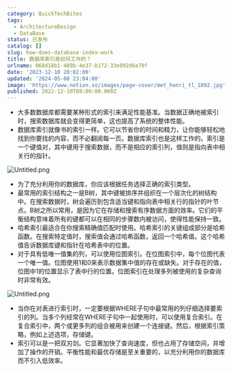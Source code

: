 ```yaml
---
category: QuickTechBites
tags:
  - ArchitectureDesign
  - DataBase
status: 已发布
catalog: []
slug: how-does-database-index-work
title: 数据库索引是如何工作的？
urlname: 068d18b1-489b-4e37-b172-33e892d6a70f
date: '2023-12-10 20:02:00'
updated: '2024-05-08 23:04:00'
image: 'https://www.notion.so/images/page-cover/met_henri_tl_1892.jpg'
published: 2022-12-10T08:00:00.000Z
---
```

- 大多数数据库都需要某种形式的索引来满足性能基准。当数据正确地被索引时，搜索数据库就会变得更简单，这也提高了系统的整体性能。
- 数据库索引就像书的索引一样。它可以节省你的时间和精力，让你能够轻松地找到你要找的内容，而不必翻阅每一页。数据库索引也是这样工作的。索引是一个键值对，其中键用于搜索数据，而不是相应的索引列，值则是指向表中相关行的指针。

![Untitled.png](https://prod-files-secure.s3.us-west-2.amazonaws.com/5d24fe63-e567-4804-86f9-9fdc62e13082/3e87f042-644d-48ab-9a58-227f3d930d71/Untitled.png?X-Amz-Algorithm=AWS4-HMAC-SHA256&X-Amz-Content-Sha256=UNSIGNED-PAYLOAD&X-Amz-Credential=ASIAZI2LB4667KPLWSKC%2F20250213%2Fus-west-2%2Fs3%2Faws4_request&X-Amz-Date=20250213T053648Z&X-Amz-Expires=3600&X-Amz-Security-Token=IQoJb3JpZ2luX2VjEOL%2F%2F%2F%2F%2F%2F%2F%2F%2F%2FwEaCXVzLXdlc3QtMiJHMEUCIQDFN0P7my1mKCFbdk5OqYMiP6aGZ6GecHBe2YLET0Bu5wIgSp6RhW5dae3K7uyjolIp2gYpYUq4QGPvdcabIszHThoqiAQI%2B%2F%2F%2F%2F%2F%2F%2F%2F%2F%2F%2FARAAGgw2Mzc0MjMxODM4MDUiDJo4AqroCdDhQjoiWCrcAyYPp9aulKxeOf7iNd9cEc%2FdjiBCy1lXnflaPXCud4BSaQ%2FzgOVEoiL8cB7P8By4Wj3lfWeWGc%2BcWYHU0lK8Aatn%2Bz%2Bd%2FgPYoy5VOIKjcxuliOU0q711klNw9L08h8d7gDwRvyozLjAZVyFcbR1aF3AxYWI4uxRQrMr%2F6bSWe4SPtsv6MtzIAFqZEGWst0VZ4V%2FsRiz0b%2BFpvTw4xMEqk1yl4ttjdqkEw9zvvzL%2FBIM3czVCgbRHQABdpHdT52OYV9Oj%2BOWCi72DaQaS1kEwTaW0mN%2FhRDCULUAubHqAXNcGWX4mzWOeHKQ5NtI1AsCWcXQVSa2YfK8gXKzvbINWoCOZe%2Be8iEF4kQsE8DzD0NaoRaQtxaoGhkwXBZrbQOf%2B2bVig6XrhxxW1eyofygyO90m%2BaGty84rs1vMjGqZUYyvAONQVa801bpvwulO3sWbHCU5UWZUm0iP6FzSWDOztHPt1wfat2S%2FcxubPPlJ7jZbTybWm3P2XXVffMkUJ%2BHS5LJaHHIDazQPnijQGnq9v30PVzlSFVhXF%2BaLHt9DpeuIOqT1bU9QWaJ4Yx%2BFEJLbTcfcGpYg5pLggDZkuOgSNl%2B8Wq4Jgg%2B4w0Hr5dcn6mgnrwl%2FZNVUSkOGsVhXMMSXtb0GOqUBTEpP8BL2utQE5%2Bh0j9AzYm5eLYdX0PT6YXzc7V6qaMIqouU20FWj%2F%2BeuCUgrflhYKlNRUVUS5FlBLax5QznWB2xQ%2BqVGF6yIaSiJnk8pizwCIWpnwEx0iqrHekH1hQgViRKV2Azm8oIsoJ86vPZZuNDUIHX%2BcjIsSwW77YUP4wUcLYm08YQUe6TQTXwstYoZXocXqozpCWj%2FyVIiVOyF3tRiuJYR&X-Amz-Signature=b253f350ef694f880dba463b48b0e902b3b30173fc027f377a6f4de88ca1f770&X-Amz-SignedHeaders=host&x-id=GetObject)

- 为了充分利用你的数据库，你应该根据任务选择正确的索引类型。
- 最常用的索引结构之一是B树，其中键被排序并组织在一个层次化的树结构中。在搜索数据时，树会遍历到包含适当键和指向表中相关行的指针的叶节点。B树之所以常用，是因为它在存储和搜索有序数据方面的效率。它们的平衡结构意味着所有的键都可以在相同的步骤数内被访问，使得性能保持一致。
- 哈希索引最适合在你搜索精确值匹配时使用。哈希索引的关键组成部分是哈希函数。在搜索特定值时，搜索值会通过哈希函数，返回一个哈希值。这个哈希值告诉数据库键和指针在哈希表中的位置。
- 对于具有低唯一值集的列，可以使用位图索引。在位图索引中，每个位图代表一个唯一值。位图使用1和0来表示数据集中值的存在或缺失。对于存在的值，位图中1的位置显示了表中行的位置。位图索引在处理多列被使用的复杂查询时非常有效。

![Untitled.png](https://prod-files-secure.s3.us-west-2.amazonaws.com/5d24fe63-e567-4804-86f9-9fdc62e13082/25e88b4a-737d-484e-85cc-b7fe2444aa3c/Untitled.png?X-Amz-Algorithm=AWS4-HMAC-SHA256&X-Amz-Content-Sha256=UNSIGNED-PAYLOAD&X-Amz-Credential=ASIAZI2LB4667KPLWSKC%2F20250213%2Fus-west-2%2Fs3%2Faws4_request&X-Amz-Date=20250213T053648Z&X-Amz-Expires=3600&X-Amz-Security-Token=IQoJb3JpZ2luX2VjEOL%2F%2F%2F%2F%2F%2F%2F%2F%2F%2FwEaCXVzLXdlc3QtMiJHMEUCIQDFN0P7my1mKCFbdk5OqYMiP6aGZ6GecHBe2YLET0Bu5wIgSp6RhW5dae3K7uyjolIp2gYpYUq4QGPvdcabIszHThoqiAQI%2B%2F%2F%2F%2F%2F%2F%2F%2F%2F%2F%2FARAAGgw2Mzc0MjMxODM4MDUiDJo4AqroCdDhQjoiWCrcAyYPp9aulKxeOf7iNd9cEc%2FdjiBCy1lXnflaPXCud4BSaQ%2FzgOVEoiL8cB7P8By4Wj3lfWeWGc%2BcWYHU0lK8Aatn%2Bz%2Bd%2FgPYoy5VOIKjcxuliOU0q711klNw9L08h8d7gDwRvyozLjAZVyFcbR1aF3AxYWI4uxRQrMr%2F6bSWe4SPtsv6MtzIAFqZEGWst0VZ4V%2FsRiz0b%2BFpvTw4xMEqk1yl4ttjdqkEw9zvvzL%2FBIM3czVCgbRHQABdpHdT52OYV9Oj%2BOWCi72DaQaS1kEwTaW0mN%2FhRDCULUAubHqAXNcGWX4mzWOeHKQ5NtI1AsCWcXQVSa2YfK8gXKzvbINWoCOZe%2Be8iEF4kQsE8DzD0NaoRaQtxaoGhkwXBZrbQOf%2B2bVig6XrhxxW1eyofygyO90m%2BaGty84rs1vMjGqZUYyvAONQVa801bpvwulO3sWbHCU5UWZUm0iP6FzSWDOztHPt1wfat2S%2FcxubPPlJ7jZbTybWm3P2XXVffMkUJ%2BHS5LJaHHIDazQPnijQGnq9v30PVzlSFVhXF%2BaLHt9DpeuIOqT1bU9QWaJ4Yx%2BFEJLbTcfcGpYg5pLggDZkuOgSNl%2B8Wq4Jgg%2B4w0Hr5dcn6mgnrwl%2FZNVUSkOGsVhXMMSXtb0GOqUBTEpP8BL2utQE5%2Bh0j9AzYm5eLYdX0PT6YXzc7V6qaMIqouU20FWj%2F%2BeuCUgrflhYKlNRUVUS5FlBLax5QznWB2xQ%2BqVGF6yIaSiJnk8pizwCIWpnwEx0iqrHekH1hQgViRKV2Azm8oIsoJ86vPZZuNDUIHX%2BcjIsSwW77YUP4wUcLYm08YQUe6TQTXwstYoZXocXqozpCWj%2FyVIiVOyF3tRiuJYR&X-Amz-Signature=2c25f55ec68fec4f3792f22fbbfa52b59fe5df563f180e84b05f2167b435b111&X-Amz-SignedHeaders=host&x-id=GetObject)

- 当你在对表进行索引时，一定要根据WHERE子句中最常用的列仔细选择要索引的列。当多个列经常在WHERE子句中一起使用时，可以使用复合索引。在复合索引中，两个或更多列的组合被用来创建一个连接键。然后，根据索引策略，例如上述选项，存储键。
- 索引可以是一把双刃剑。它显著加快了查询速度，但也占用了存储空间，并增加了操作的开销。平衡性能和最优存储是至关重要的，以充分利用你的数据库而不引入低效率。

